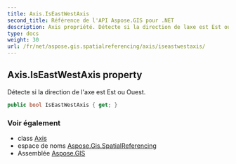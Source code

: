```yaml
---
title: Axis.IsEastWestAxis
second_title: Référence de l'API Aspose.GIS pour .NET
description: Axis propriété. Détecte si la direction de laxe est Est ou Ouest.
type: docs
weight: 30
url: /fr/net/aspose.gis.spatialreferencing/axis/iseastwestaxis/
---
```

## Axis.IsEastWestAxis property

Détecte si la direction de l'axe est Est ou Ouest.

```csharp
public bool IsEastWestAxis { get; }
```

### Voir également

* class [Axis](../)
* espace de noms [Aspose.Gis.SpatialReferencing](../../axis/)
* Assemblée [Aspose.GIS](../../../)


